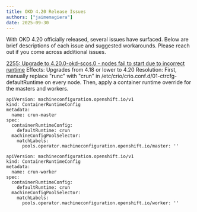 ```yaml
---
title: OKD 4.20 Release Issues
authors: ["jaimemagiera"]
date: 2025-09-30
---
```


With OKD 4.20 officially released, several issues have surfaced. Below are brief descriptions of each issue and suggested workarounds. Please reach out if you come across additional issues. 

[2255: Upgrade to 4.20.0-okd-scos.0 - nodes fail to start due to incorrect runtime](https://github.com/okd-project/okd/issues/2255)
Effects: Upgrades from 4.18 or lower to 4.20
Resolution: First, manually replace "runc" with "crun" in /etc/crio/crio.conf.d/01-ctrcfg-defaultRuntime on every node. Then, apply a container runtime override for the masters and workers.

```
apiVersion: machineconfiguration.openshift.io/v1
kind: ContainerRuntimeConfig
metadata:
  name: crun-master
spec:
  containerRuntimeConfig:
    defaultRuntime: crun
  machineConfigPoolSelector:
    matchLabels:
      pools.operator.machineconfiguration.openshift.io/master: ''
```  
```
apiVersion: machineconfiguration.openshift.io/v1
kind: ContainerRuntimeConfig
metadata:
  name: crun-worker
spec:
  containerRuntimeConfig:
    defaultRuntime: crun
  machineConfigPoolSelector:
    matchLabels:
      pools.operator.machineconfiguration.openshift.io/worker: ''
```

